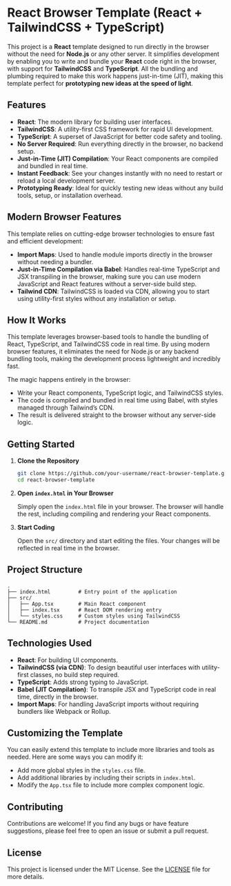 # React Browser Template (React + TailwindCSS + TypeScript)

This project is a **React** template designed to run directly in the browser without the need for **Node.js** or any other server. It simplifies development by enabling you to write and bundle your **React** code right in the browser, with support for **TailwindCSS** and **TypeScript**. All the bundling and plumbing required to make this work happens just-in-time (JIT), making this template perfect for **prototyping new ideas at the speed of light**.

## Features

- **React**: The modern library for building user interfaces.
- **TailwindCSS**: A utility-first CSS framework for rapid UI development.
- **TypeScript**: A superset of JavaScript for better code safety and tooling.
- **No Server Required**: Run everything directly in the browser, no backend setup.
- **Just-in-Time (JIT) Compilation**: Your React components are compiled and bundled in real time.
- **Instant Feedback**: See your changes instantly with no need to restart or reload a local development server.
- **Prototyping Ready**: Ideal for quickly testing new ideas without any build tools, setup, or installation overhead.

## Modern Browser Features

This template relies on cutting-edge browser technologies to ensure fast and efficient development:

- **Import Maps**: Used to handle module imports directly in the browser without needing a bundler.
- **Just-in-Time Compilation via Babel**: Handles real-time TypeScript and JSX transpiling in the browser, making sure you can use modern JavaScript and React features without a server-side build step.
- **Tailwind CDN**: TailwindCSS is loaded via CDN, allowing you to start using utility-first styles without any installation or setup.

## How It Works

This template leverages browser-based tools to handle the bundling of React, TypeScript, and TailwindCSS code in real time. By using modern browser features, it eliminates the need for Node.js or any backend bundling tools, making the development process lightweight and incredibly fast.

The magic happens entirely in the browser:
- Write your React components, TypeScript logic, and TailwindCSS styles.
- The code is compiled and bundled in real time using Babel, with styles managed through Tailwind’s CDN.
- The result is delivered straight to the browser without any server-side logic.

## Getting Started

1. **Clone the Repository**

   ```bash
   git clone https://github.com/your-username/react-browser-template.git
   cd react-browser-template
   ```

2. **Open `index.html` in Your Browser**

   Simply open the `index.html` file in your browser. The browser will handle the rest, including compiling and rendering your React components.

3. **Start Coding**

   Open the `src/` directory and start editing the files. Your changes will be reflected in real time in the browser.

## Project Structure

```plaintext
.
├── index.html         # Entry point of the application
├── src/
│   ├── App.tsx        # Main React component
│   ├── index.tsx      # React DOM rendering entry
│   └── styles.css     # Custom styles using TailwindCSS
└── README.md          # Project documentation
```

## Technologies Used

- **React**: For building UI components.
- **TailwindCSS (via CDN)**: To design beautiful user interfaces with utility-first classes, no build step required.
- **TypeScript**: Adds strong typing to JavaScript.
- **Babel (JIT Compilation)**: To transpile JSX and TypeScript code in real time, directly in the browser.
- **Import Maps**: For handling JavaScript imports without requiring bundlers like Webpack or Rollup.

## Customizing the Template

You can easily extend this template to include more libraries and tools as needed. Here are some ways you can modify it:

- Add more global styles in the `styles.css` file.
- Add additional libraries by including their scripts in `index.html`.
- Modify the `App.tsx` file to include more complex component logic.

## Contributing

Contributions are welcome! If you find any bugs or have feature suggestions, please feel free to open an issue or submit a pull request.

## License

This project is licensed under the MIT License. See the [LICENSE](./LICENSE) file for more details.
